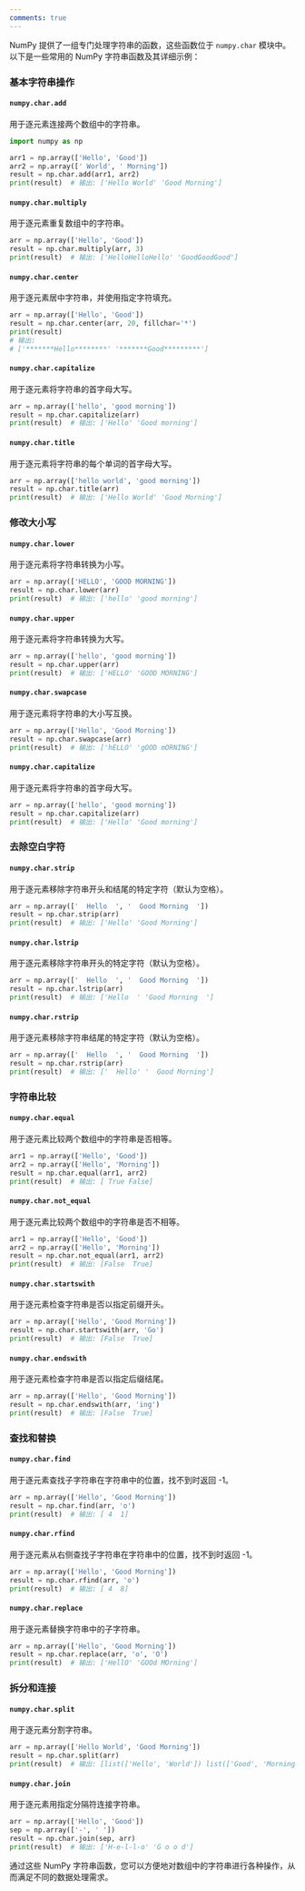 ```yaml
---
comments: true
---
```


NumPy 提供了一组专门处理字符串的函数，这些函数位于 `numpy.char` 模块中。以下是一些常用的 NumPy 字符串函数及其详细示例：

### 基本字符串操作

#### `numpy.char.add`

用于逐元素连接两个数组中的字符串。

```python
import numpy as np

arr1 = np.array(['Hello', 'Good'])
arr2 = np.array([' World', ' Morning'])
result = np.char.add(arr1, arr2)
print(result)  # 输出: ['Hello World' 'Good Morning']
```

#### `numpy.char.multiply`

用于逐元素重复数组中的字符串。

```python
arr = np.array(['Hello', 'Good'])
result = np.char.multiply(arr, 3)
print(result)  # 输出: ['HelloHelloHello' 'GoodGoodGood']
```

#### `numpy.char.center`

用于逐元素居中字符串，并使用指定字符填充。

```python
arr = np.array(['Hello', 'Good'])
result = np.char.center(arr, 20, fillchar='*')
print(result)
# 输出:
# ['*******Hello********' '*******Good*********']
```

#### `numpy.char.capitalize`

用于逐元素将字符串的首字母大写。

```python
arr = np.array(['hello', 'good morning'])
result = np.char.capitalize(arr)
print(result)  # 输出: ['Hello' 'Good morning']
```

#### `numpy.char.title`

用于逐元素将字符串的每个单词的首字母大写。

```python
arr = np.array(['hello world', 'good morning'])
result = np.char.title(arr)
print(result)  # 输出: ['Hello World' 'Good Morning']
```

### 修改大小写

#### `numpy.char.lower`

用于逐元素将字符串转换为小写。

```python
arr = np.array(['HELLO', 'GOOD MORNING'])
result = np.char.lower(arr)
print(result)  # 输出: ['hello' 'good morning']
```

#### `numpy.char.upper`

用于逐元素将字符串转换为大写。

```python
arr = np.array(['hello', 'good morning'])
result = np.char.upper(arr)
print(result)  # 输出: ['HELLO' 'GOOD MORNING']
```

#### `numpy.char.swapcase`

用于逐元素将字符串的大小写互换。

```python
arr = np.array(['Hello', 'Good Morning'])
result = np.char.swapcase(arr)
print(result)  # 输出: ['hELLO' 'gOOD mORNING']
```

#### `numpy.char.capitalize`

用于逐元素将字符串的首字母大写。

```python
arr = np.array(['hello', 'good morning'])
result = np.char.capitalize(arr)
print(result)  # 输出: ['Hello' 'Good morning']
```

### 去除空白字符

#### `numpy.char.strip`

用于逐元素移除字符串开头和结尾的特定字符（默认为空格）。

```python
arr = np.array(['  Hello  ', '  Good Morning  '])
result = np.char.strip(arr)
print(result)  # 输出: ['Hello' 'Good Morning']
```

#### `numpy.char.lstrip`

用于逐元素移除字符串开头的特定字符（默认为空格）。

```python
arr = np.array(['  Hello  ', '  Good Morning  '])
result = np.char.lstrip(arr)
print(result)  # 输出: ['Hello  ' 'Good Morning  ']
```

#### `numpy.char.rstrip`

用于逐元素移除字符串结尾的特定字符（默认为空格）。

```python
arr = np.array(['  Hello  ', '  Good Morning  '])
result = np.char.rstrip(arr)
print(result)  # 输出: ['  Hello' '  Good Morning']
```

### 字符串比较

#### `numpy.char.equal`

用于逐元素比较两个数组中的字符串是否相等。

```python
arr1 = np.array(['Hello', 'Good'])
arr2 = np.array(['Hello', 'Morning'])
result = np.char.equal(arr1, arr2)
print(result)  # 输出: [ True False]
```

#### `numpy.char.not_equal`

用于逐元素比较两个数组中的字符串是否不相等。

```python
arr1 = np.array(['Hello', 'Good'])
arr2 = np.array(['Hello', 'Morning'])
result = np.char.not_equal(arr1, arr2)
print(result)  # 输出: [False  True]
```

#### `numpy.char.startswith`

用于逐元素检查字符串是否以指定前缀开头。

```python
arr = np.array(['Hello', 'Good Morning'])
result = np.char.startswith(arr, 'Go')
print(result)  # 输出: [False  True]
```

#### `numpy.char.endswith`

用于逐元素检查字符串是否以指定后缀结尾。

```python
arr = np.array(['Hello', 'Good Morning'])
result = np.char.endswith(arr, 'ing')
print(result)  # 输出: [False  True]
```

### 查找和替换

#### `numpy.char.find`

用于逐元素查找子字符串在字符串中的位置，找不到时返回 -1。

```python
arr = np.array(['Hello', 'Good Morning'])
result = np.char.find(arr, 'o')
print(result)  # 输出: [ 4  1]
```

#### `numpy.char.rfind`

用于逐元素从右侧查找子字符串在字符串中的位置，找不到时返回 -1。

```python
arr = np.array(['Hello', 'Good Morning'])
result = np.char.rfind(arr, 'o')
print(result)  # 输出: [ 4  8]
```

#### `numpy.char.replace`

用于逐元素替换字符串中的子字符串。

```python
arr = np.array(['Hello', 'Good Morning'])
result = np.char.replace(arr, 'o', 'O')
print(result)  # 输出: ['HellO' 'GOOd MOrning']
```

### 拆分和连接

#### `numpy.char.split`

用于逐元素分割字符串。

```python
arr = np.array(['Hello World', 'Good Morning'])
result = np.char.split(arr)
print(result)  # 输出: [list(['Hello', 'World']) list(['Good', 'Morning'])]
```

#### `numpy.char.join`

用于逐元素用指定分隔符连接字符串。

```python
arr = np.array(['Hello', 'Good'])
sep = np.array(['-', ' '])
result = np.char.join(sep, arr)
print(result)  # 输出: ['H-e-l-l-o' 'G o o d']
```

通过这些 NumPy 字符串函数，您可以方便地对数组中的字符串进行各种操作，从而满足不同的数据处理需求。